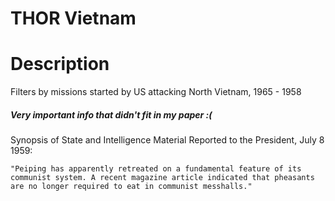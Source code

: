 # THOR Vietnam

# Description

Filters by missions started by US attacking North Vietnam, 1965 - 1958











##### Very important info that didn't fit in my paper :( 
Synopsis of State and Intelligence Material Reported to the President, July 8 1959:


`"Peiping has apparently retreated on a fundamental feature of its communist system. A recent magazine article indicated that pheasants are no longer required to eat in communist messhalls."`
